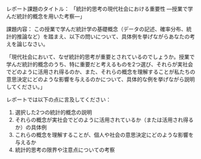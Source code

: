 レポート課題のタイトル：
「統計的思考の現代社会における重要性 ―授業で学んだ統計的概念を用いた考察―」

課題内容：
この授業で学んだ統計学の基礎概念（データの記述、確率分布、統計的推論など）を踏まえ、以下の問いについて、具体例を挙げながらあなたの考えを論じなさい。

「現代社会において、なぜ統計的思考が重要とされているのでしょうか。授業で学んだ統計的概念のうち、特に重要だと考えるものを2つ選び、それらが実社会でどのように活用され得るのか、また、それらの概念を理解することが私たちの意思決定にどのような影響を与えるのかについて、具体的な例を挙げながら説明してください。」

レポートでは以下の点に言及してください：
1. 選択した2つの統計的概念の説明
2. それらの概念が実社会でどのように活用されているか（または活用され得るか）の具体例
3. これらの概念を理解することが、個人や社会の意思決定にどのような影響を与えるか
4. 統計的思考の限界や注意点についての考察